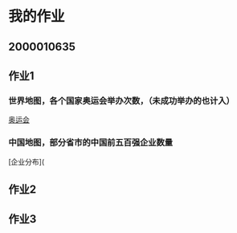 # 我的作业
## 2000010635
## 作业1 
### 世界地图，各个国家奥运会举办次数，（未成功举办的也计入）

[奥运会](https://ikin7.github.io/Olympics.html)
### 中国地图，部分省市的中国前五百强企业数量

[企业分布](
## 作业2
## 作业3
